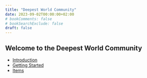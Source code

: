 ```yaml
---
title: "Deepest World Community"
date: 2023-09-02T00:00:00+02:00
# bookComments: false
# bookSearchExclude: false
draft: false
---
```

## Welcome to the Deepest World Community

* [Introduction](/introduction)
* [Getting Started](/getting-started)
* [Items](/items)

